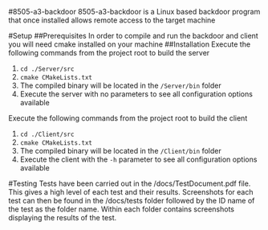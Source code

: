 #8505-a3-backdoor
8505-a3-backdoor is a Linux based backdoor program that once installed allows remote access to the
target machine

#Setup
##Prerequisites
In order to compile and run the backdoor and client you will need cmake installed on your machine
##Installation
Execute the following commands from the project root to build the server

1. `cd ./Server/src`
2. `cmake CMakeLists.txt`
3. The compiled binary will be located in the `/Server/bin` folder
4. Execute the server with no parameters to see all configuration options available

Execute the following commands from the project root to build the client

1. `cd ./Client/src`
2. `cmake CMakeLists.txt`
3. The compiled binary will be located in the `/Client/bin` folder
4. Execute the client with the `-h` parameter to see all configuration options available


#Testing
Tests have been carried out in the /docs/TestDocument.pdf file. This gives a high level of each test and their results.
Screenshots for each test can then be found in the /docs/tests folder followed by the ID name of the test as the folder
name. Within each folder contains screenshots displaying the results of the test.
